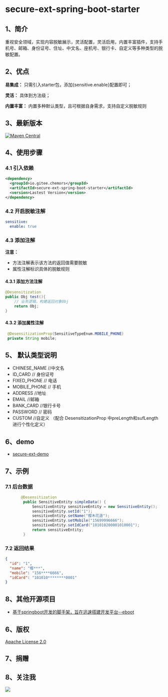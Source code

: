 # secure-ext-spring-boot-starter

## 1、简介
重视安全领域，实现内容脱敏展示，灵活配置，灵活启用，内置丰富插件，支持手机号、邮箱、身份证号、住址、中文名、座机号、银行卡、自定义等多种类型的脱敏配置。


## 2、优点

**易集成：** 只需引入starter包，添加{sensitive.enable}配置即可；

**灵活：** 具体到方法级；

**内置丰富：** 内置多种默认类型，且可根据自身需求，支持自定义脱敏规则

## 3、最新版本
[![Maven Central](https://img.shields.io/maven-metadata/v.svg?label=maven-central&metadataUrl=https%3A%2F%2Frepo1.maven.org%2Fmaven2%2Fio%2Fgitee%2Fchemors%2Fsecure-ext-spring-boot-starter%2Fmaven-metadata.xml)](https://search.maven.org/artifact/io.gitee.chemors/secure-ext-spring-boot-starter)
## 4、使用步骤
### 4.1 引入依赖
```xml
<dependency>
  <groupId>io.gitee.chemors</groupId>
  <artifactId>secure-ext-spring-boot-starter</artifactId>
  <version>Lastest Version</version>
</dependency>
```
### 4.2 开启脱敏注解
```yaml
sensitive:
  enable: true
```
### 4.3 添加注解
**注意：** 
* 方法注解表示该方法的返回值需要脱敏
* 属性注解标识具体的脱敏规则
#### 4.3.1 添加方法注解
```java
@Desensitization
public Obj test(){
    // 业务逻辑，构建返回对象Obj
    return Obj;
}
```
#### 4.3.2 添加属性注解
```java
 @DesensitizationProp(SensitiveTypeEnum.MOBILE_PHONE)
 private String mobile;
```

## 5、 默认类型说明
* CHINESE_NAME //中文名
* ID_CARD // 身份证号
* FIXED_PHONE // 电话
* MOBILE_PHONE // 手机
* ADDRESS //地址
* EMAIL  //邮箱
* BANK_CARD //银行卡号
* PASSWORD // 密码
* CUSTOM //自定义 （配合 DesensitizationProp 中preLength和sufLength 进行个性化定义）

## 6、demo
* [secure-ext-demo](https://gitee.com/chemors/secure-ext-demo)

## 7、示例

### 7.1 后台数据

```java
       @Desensitization
        public SensitiveEntity simpleData() {
            SensitiveEntity sensitiveEntity = new SensitiveEntity();
            sensitiveEntity.setId("1");
            sensitiveEntity.setName("樱木花道");
            sensitiveEntity.setMobile("15699996666");
            sensitiveEntity.setIdCard("101010200001010001");
            return sensitiveEntity;
        }
```
### 7.2 返回结果
```json
{
  "id": "1",
  "name": "樱***",
  "mobile": "156****6666",
  "idCard": "101010********0001"
}
```


## 8、其他开源项目

* [基于springboot开发的脚手架，旨在迅速搭建开发平台--eboot](https://gitee.com/QuanZhanZhiLu/eboot)
## 6、版权
[Apache License 2.0](https://www.apache.org/licenses/LICENSE-2.0)
## 7、捐赠

## 8、关注我
![](D:\my_doc\陌与尘埃公众号.jpg)

